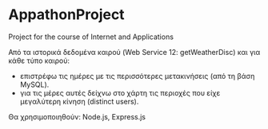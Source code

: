 # AppathonProject
Project for the course of Internet and Applications 

Από τα ιστορικά δεδομένα καιρού (Web Service 12: getWeatherDisc) και για κάθε τύπο καιρού: 
- επιστρέφω τις ημέρες με τις περισσότερες μετακινήσεις (από τη βάση MySQL).
- για τις μέρες αυτές δείχνω στο χάρτη τις περιοχές που είχε μεγαλύτερη κίνηση (distinct users).   

Θα χρησιμοποιηθούν: Node.js, Express.js 
